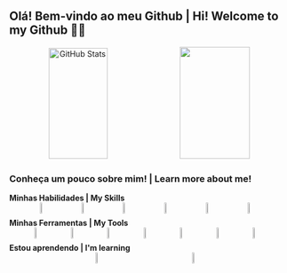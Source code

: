 ## Olá! Bem-vindo ao meu Github | Hi! Welcome to my Github 👩‍💻

<div align="center">
  <img 
    alt="GitHub Stats" 
    height="200px"
    width="46%"
    src="https://github-readme-stats.vercel.app/api?username=anacarolinadr&show_icons=true&theme=darcula&include_all_commits=true&locale=en" 
  />
  <img 
    width="50%" 
    height="202px" 
    src="https://github-readme-stats.vercel.app/api/top-langs/?username=anacarolinadr&layout=compact&theme=darcula" />
</div>

### Conheça um pouco sobre mim! | Learn more about me!

  <summary><strong>Minhas Habilidades | My Skills</strong></summary>  
      <div style="display: flex; justify-content:space-between;">
        <p></p>
          <img width="4%" src="https://www.svgrepo.com/show/452091/python.svg">
          <img width="4%" src="https://www.svgrepo.com/show/373669/html.svg">
          <img width="4%" src="https://www.svgrepo.com/show/452185/css-3.svg">
          <img width="4%" src="https://www.svgrepo.com/show/349419/javascript.svg">
          <img width="4%" src="https://www.svgrepo.com/show/452092/react.svg">
          <img width="4%" src="https://www.svgrepo.com/show/349585/amazon-alexa.svg">
        <p></p>
      </div>
      
  <summary><strong>Minhas Ferramentas | My Tools</strong></summary>  
      <div style="display: flex; justify-content:space-between;">
        <p></p>
          <img width="4%" src="https://www.svgrepo.com/show/452129/vs-code.svg">
          <img width="4%" src="https://www.svgrepo.com/show/448236/linux.svg">
          <img width="4%" src="https://www.svgrepo.com/show/475654/github-color.svg">
          <img width="4%" src="https://www.svgrepo.com/show/448221/docker.svg">
          <img width="4%" src="https://www.svgrepo.com/show/354237/pycharm.svg">
          <img width="4%" src="https://www.svgrepo.com/show/353906/intellij-idea.svg">
          <img width="4%" src="https://www.svgrepo.com/show/452202/figma.svg">
        <p></p>
      </div>
      
  <summary><strong>Estou aprendendo | I'm learning</strong></summary>  
      <div style="display: flex; justify-content:space-between;">
        <p></p>
          <img width="4%" src="https://www.svgrepo.com/show/353924/java.svg">
          <img width="4%" src="https://www.svgrepo.com/show/353805/google-cloud.svg">
        <p></p>
      </div>





